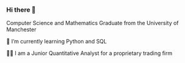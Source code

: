 ### Hi there 👋

Computer Science and Mathematics Graduate from the University of Manchester

🌱 I’m currently learning Python and SQL

:office_worker: I am a Junior Quantitative Analyst for a proprietary trading firm 
<!--
**karank-14/karank-14** is a ✨ _special_ ✨ repository because its `README.md` (this file) appears on your GitHub profile.

Here are some ideas to get you started:

- 🔭 I’m currently working on ...
- 🌱 I’m currently learning ...
- 👯 I’m looking to collaborate on ...
- 🤔 I’m looking for help with ...
- 💬 Ask me about ...
- 📫 How to reach me: ...
- 😄 Pronouns: ...
- ⚡ Fun fact: ...
-->
